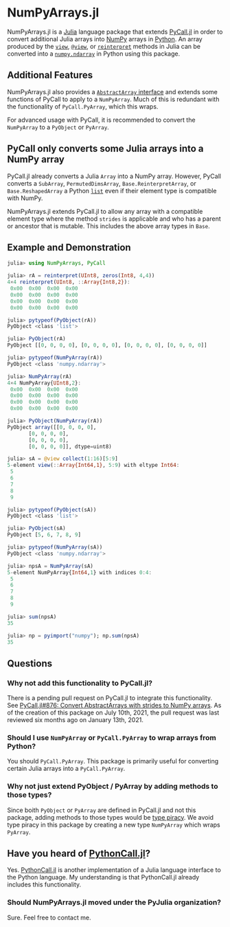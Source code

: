 # NumPyArrays.jl

NumPyArrays.jl is a [Julia](https://julialang.org/) language package that extends [PyCall.jl](https://github.com/JuliaPy/PyCall.jl)
in order to convert additional Julia arrays into [NumPy](https://numpy.org/) arrays in [Python](https://python.org/).
An array produced by the [`view`](https://docs.julialang.org/en/v1/base/arrays/#Base.view),
[`@view`](https://docs.julialang.org/en/v1/base/arrays/#Base.@view), or
[`reinterpret`](https://docs.julialang.org/en/v1/base/arrays/#Base.reinterpret)
methods in Julia can be converted into a [`numpy.ndarray`](https://numpy.org/doc/1.20/reference/generated/numpy.ndarray.html)
in Python using this package.

## Additional Features

NumPyArrays.jl also provides a [`AbstractArray` interface](https://docs.julialang.org/en/v1/manual/interfaces/#man-interface-array)
and extends some functions of PyCall to apply to a `NumPyArray`. Much of this is redundant with the functionality of `PyCall.PyArray`, which this wraps.

For advanced usage with PyCall, it is recommended to convert the `NumPyArray` to a `PyObject` or `PyArray`.

## PyCall only converts some Julia arrays into a NumPy array

PyCall.jl already converts a Julia `Array` into a NumPy array.
However, PyCall converts a `SubArray`, `PermutedDimsArray`,
`Base.ReinterpretArray`, or `Base.ReshapedArray` 
a Python [`list`](https://docs.python.org/3/tutorial/datastructures.html#more-on-lists)
even if their element type is compatible with NumPy.

NumPyArrays.jl extends PyCall.jl to allow any array with a compatible
element type where the method `strides` is applicable and who has a
parent or ancestor that is mutable. This includes the above array types
in `Base`.

## Example and Demonstration

```julia
julia> using NumPyArrays, PyCall

julia> rA = reinterpret(UInt8, zeros(Int8, 4,4))
4×4 reinterpret(UInt8, ::Array{Int8,2}):
 0x00  0x00  0x00  0x00
 0x00  0x00  0x00  0x00
 0x00  0x00  0x00  0x00
 0x00  0x00  0x00  0x00

julia> pytypeof(PyObject(rA))
PyObject <class 'list'>

julia> PyObject(rA)
PyObject [[0, 0, 0, 0], [0, 0, 0, 0], [0, 0, 0, 0], [0, 0, 0, 0]]

julia> pytypeof(NumPyArray(rA))
PyObject <class 'numpy.ndarray'>

julia> NumPyArray(rA)
4×4 NumPyArray{UInt8,2}:
 0x00  0x00  0x00  0x00
 0x00  0x00  0x00  0x00
 0x00  0x00  0x00  0x00
 0x00  0x00  0x00  0x00

julia> PyObject(NumPyArray(rA))
PyObject array([[0, 0, 0, 0],
       [0, 0, 0, 0],
       [0, 0, 0, 0],
       [0, 0, 0, 0]], dtype=uint8)

julia> sA = @view collect(1:16)[5:9]
5-element view(::Array{Int64,1}, 5:9) with eltype Int64:
 5
 6
 7
 8
 9

julia> pytypeof(PyObject(sA))
PyObject <class 'list'>

julia> PyObject(sA)
PyObject [5, 6, 7, 8, 9]

julia> pytypeof(NumPyArray(sA))
PyObject <class 'numpy.ndarray'>

julia> npsA = NumPyArray(sA)
5-element NumPyArray{Int64,1} with indices 0:4:
 5
 6
 7
 8
 9

julia> sum(npsA)
35

julia> np = pyimport("numpy"); np.sum(npsA)
35
```

## Questions

### Why not add this functionality to PyCall.jl?

There is a pending pull request on PyCall.jl to integrate this functionality.
See [PyCall.jl#876: Convert AbstractArrays with strides to NumPy arrays](https://github.com/JuliaPy/PyCall.jl/pull/876).
As of the creation of this package on July 10th, 2021, the pull request was last reviewed six months ago on January 13th, 2021.

### Should I use `NumPyArray` or `PyCall.PyArray` to wrap arrays from Python?

You should `PyCall.PyArray`. This package is primarily useful for converting certain Julia arrays into a `PyCall.PyArray`.

### Why not just extend PyObject / PyArray by adding methods to those types?

Since boith `PyObject` or `PyArray` are defined in PyCall.jl and not this package, adding methods to those types would be
[type piracy](https://docs.julialang.org/en/v1/manual/style-guide/#Avoid-type-piracy). We avoid type piracy in this package
by creating a new type `NumPyArray` which wraps `PyArray`.

## Have you heard of [PythonCall.jl](https://github.com/cjdoris/PythonCall.jl)?

Yes. [PythonCall.jl](https://discourse.julialang.org/t/converting-julia-arrays-views-to-numpy-arrays-via-pycall/61186/6)
is another implementation of a Julia language interface to the Python language. My understanding is that PythonCall.jl
already includes this functionality.

### Should NumPyArrays.jl moved under the PyJulia organization?

Sure. Feel free to contact me.
